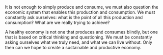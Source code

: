 

It is not enough to simply produce and consume, we must also question the economic system that enables this production and consumption. We must constantly ask ourselves: what is the point of all this production and consumption? What are we really trying to achieve?

A healthy economy is not one that produces and consumes blindly, but one that is based on critical thinking and questioning. We must be constantly asking ourselves what we truly need, and what we can live without. Only then can we hope to create a sustainable and productive economy.
